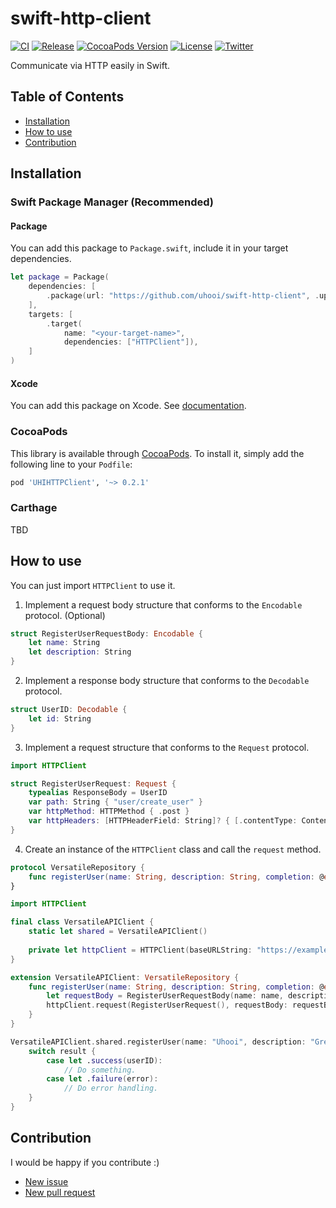 # swift-http-client

[![CI](https://github.com/uhooi/swift-http-client/actions/workflows/main.yml/badge.svg?branch=main)](https://github.com/uhooi/swift-http-client/actions/workflows/main.yml)
[![Release](https://img.shields.io/github/v/release/uhooi/swift-http-client)](https://github.com/uhooi/swift-http-client/releases/latest)
[![CocoaPods Version](https://img.shields.io/cocoapods/v/UHIHTTPClient.svg)](https://cocoapods.org/pods/UHIHTTPClient)
[![License](https://img.shields.io/github/license/uhooi/swift-http-client)](https://github.com/uhooi/swift-http-client/blob/main/LICENSE)
[![Twitter](https://img.shields.io/twitter/follow/the_uhooi?style=social)](https://twitter.com/the_uhooi)

Communicate via HTTP easily in Swift.

## Table of Contents

- [Installation](#installation)
- [How to use](#how-to-use)
- [Contribution](#contribution)

## Installation

### Swift Package Manager (Recommended)

#### Package

You can add this package to `Package.swift`, include it in your target dependencies.

```swift
let package = Package(
    dependencies: [
        .package(url: "https://github.com/uhooi/swift-http-client", .upToNextMajor(from: "0.2.1")),
    ],
    targets: [
        .target(
            name: "<your-target-name>",
            dependencies: ["HTTPClient"]),
    ]
)
```

#### Xcode

You can add this package on Xcode.
See [documentation](https://developer.apple.com/documentation/swift_packages/adding_package_dependencies_to_your_app).

### CocoaPods

This library is available through [CocoaPods](https://cocoapods.org). To install it, simply add the following line to your `Podfile`:

```ruby
pod 'UHIHTTPClient', '~> 0.2.1'
```

### Carthage

TBD

## How to use

You can just import `HTTPClient` to use it.

1. Implement a request body structure that conforms to the `Encodable` protocol. (Optional)

```swift
struct RegisterUserRequestBody: Encodable {
    let name: String
    let description: String
}
```

2. Implement a response body structure that conforms to the `Decodable` protocol.

```swift
struct UserID: Decodable {
    let id: String
}
```

3. Implement a request structure that conforms to the `Request` protocol.

```swift
import HTTPClient

struct RegisterUserRequest: Request {
    typealias ResponseBody = UserID
    var path: String { "user/create_user" }
    var httpMethod: HTTPMethod { .post }
    var httpHeaders: [HTTPHeaderField: String]? { [.contentType: ContentType.applicationJson.rawValue] }
}
```

4. Create an instance of the `HTTPClient` class and call the `request` method.

```swift
protocol VersatileRepository {
    func registerUser(name: String, description: String, completion: @escaping (Result<UserID, Error>) -> Void)
}
```

```swift
import HTTPClient

final class VersatileAPIClient {
    static let shared = VersatileAPIClient()
    
    private let httpClient = HTTPClient(baseURLString: "https://example.com/api/")
}

extension VersatileAPIClient: VersatileRepository {
    func registerUser(name: String, description: String, completion: @escaping (Result<UserID, Error>) -> Void) {
        let requestBody = RegisterUserRequestBody(name: name, description: description)
        httpClient.request(RegisterUserRequest(), requestBody: requestBody, completion: completion)
    }
}
```

```swift
VersatileAPIClient.shared.registerUser(name: "Uhooi", description: "Green monster.") { result in
    switch result {
        case let .success(userID):
            // Do something.
        case let .failure(error):
            // Do error handling.
    }
}
```

## Contribution

I would be happy if you contribute :)

- [New issue](https://github.com/uhooi/swift-http-client/issues/new)
- [New pull request](https://github.com/uhooi/swift-http-client/compare)
